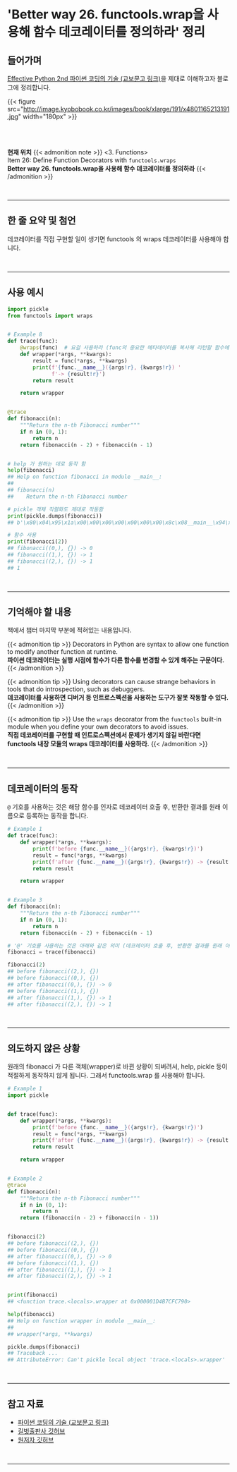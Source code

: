 # 'Better way 26. functools.wrap을 사용해 함수 데코레이터를 정의하라' 정리


## 들어가며

[Effective Python 2nd 파이썬 코딩의 기술 (교보문고 링크)](http://digital.kyobobook.co.kr/digital/ebook/ebookDetail.ink?selectedLargeCategory=001&barcode=4801165213191&orderClick=LEH&Kc=)을 제대로 이해하고자 블로그에 정리합니다.

{{< figure src="http://image.kyobobook.co.kr/images/book/xlarge/191/x4801165213191.jpg" width="180px" >}}

<br/>
<br/>

**현재 위치**
{{< admonition note >}}
<3. Functions>  
Item 26: Define Function Decorators with `functools.wraps`  
**Better way 26. functools.wrap을 사용해 함수 데코레이터를 정의하라**
{{< /admonition >}}


<br/>

---

## 한 줄 요약 및 첨언

데코레이터를 직접 구현할 일이 생기면 functools 의 wraps 데코레이터를 사용해야 합니다.

<br/>

---

## 사용 예시

```python
import pickle
from functools import wraps


# Example 8
def trace(func):
    @wraps(func)  # 요걸 사용하라 (func의 중요한 메타데이터를 복사해 리턴할 함수에 적용해 줌)
    def wrapper(*args, **kwargs):
        result = func(*args, **kwargs)
        print(f'{func.__name__}({args!r}, {kwargs!r}) '
              f'-> {result!r}')
        return result

    return wrapper


@trace
def fibonacci(n):
    """Return the n-th Fibonacci number"""
    if n in (0, 1):
        return n
    return fibonacci(n - 2) + fibonacci(n - 1)


# help 가 원하는 데로 동작 함
help(fibonacci)
## Help on function fibonacci in module __main__:
##
## fibonacci(n)
##    Return the n-th Fibonacci number

# pickle 객체 직렬화도 제대로 작동함
print(pickle.dumps(fibonacci))
## b'\x80\x04\x95\x1a\x00\x00\x00\x00\x00\x00\x00\x8c\x08__main__\x94\x8c\tfibonacci\x94\x93\x94.'

# 함수 사용
print(fibonacci(2))
## fibonacci((0,), {}) -> 0
## fibonacci((1,), {}) -> 1
## fibonacci((2,), {}) -> 1
## 1
```


<br/>

---

## 기억해야 할 내용

책에서 챕터 마지막 부분에 적혀있는 내용입니다.

{{< admonition tip >}}
Decorators in Python are syntax to allow one function to modify another function at runtime.  
**파이썬 데코레이터는 실행 시점에 함수가 다른 함수를 변경할 수 있게 해주는 구문이다.**
{{< /admonition >}}

{{< admonition tip >}}
Using decorators can cause strange behaviors in tools that do introspection, such as debuggers.  
**데코레이터를 사용하면 디버거 등 인트로스펙션을 사용하는 도구가 잘못 작동할 수 있다.**
{{< /admonition >}}

{{< admonition tip >}}
Use the `wraps` decorator from the `functools` built-in module when you define your own decorators to avoid issues.  
**직접 데코레이터를 구현할 때 인트로스펙션에서 문제가 생기지 않길 바란다면 functools 내장 모듈의 wraps 데코레이터를 사용하라.**
{{< /admonition >}}

<br/>

---


## 데코레이터의 동작

`@` 기호를 사용하는 것은 해당 함수를 인자로 데코레이터 호출 후, 반환한 결과를 원래 이름으로 등록하는 동작을 합니다.

```python
# Example 1
def trace(func):
    def wrapper(*args, **kwargs):
        print(f'before {func.__name__}({args!r}, {kwargs!r})')
        result = func(*args, **kwargs)
        print(f'after {func.__name__}({args!r}, {kwargs!r}) -> {result!r}')
        return result

    return wrapper


# Example 3
def fibonacci(n):
    """Return the n-th Fibonacci number"""
    if n in (0, 1):
        return n
    return fibonacci(n - 2) + fibonacci(n - 1)

# '@' 기호를 사용하는 것은 아래와 같은 의미 (데코레이터 호출 후, 반환한 결과를 원래 이름으로 등록)
fibonacci = trace(fibonacci)

fibonacci(2)
## before fibonacci((2,), {})
## before fibonacci((0,), {})
## after fibonacci((0,), {}) -> 0
## before fibonacci((1,), {})
## after fibonacci((1,), {}) -> 1
## after fibonacci((2,), {}) -> 1
```

<br/>

---

## 의도하지 않은 상황

원래의 fibonacci 가 다른 객체(wrapper)로 바뀐 상황이 되버려서, help, pickle 등이 적절하게 동작하지 않게 됩니다. 그래서 functools.wrap 를 사용해야 합니다.

```python
# Example 1
import pickle


def trace(func):
    def wrapper(*args, **kwargs):
        print(f'before {func.__name__}({args!r}, {kwargs!r})')
        result = func(*args, **kwargs)
        print(f'after {func.__name__}({args!r}, {kwargs!r}) -> {result!r}')
        return result

    return wrapper


# Example 2
@trace
def fibonacci(n):
    """Return the n-th Fibonacci number"""
    if n in (0, 1):
        return n
    return (fibonacci(n - 2) + fibonacci(n - 1))


fibonacci(2)
## before fibonacci((2,), {})
## before fibonacci((0,), {})
## after fibonacci((0,), {}) -> 0
## before fibonacci((1,), {})
## after fibonacci((1,), {}) -> 1
## after fibonacci((2,), {}) -> 1


print(fibonacci)
## <function trace.<locals>.wrapper at 0x000001D4B7CFC790>

help(fibonacci)
## Help on function wrapper in module __main__:
## 
## wrapper(*args, **kwargs)

pickle.dumps(fibonacci)
## Traceback ...
## AttributeError: Can't pickle local object 'trace.<locals>.wrapper'
```

<br/>

---

## 참고 자료

- [파이썬 코딩의 기술 (교보문고 링크)](http://digital.kyobobook.co.kr/digital/ebook/ebookDetail.ink?selectedLargeCategory=001&barcode=4801165213191&orderClick=LEH&Kc=)
- [길벗출판사 깃허브](https://github.com/gilbutITbook/080235/blob/master/Chapter3/Better%20way26.py)
- [원저자 깃허브](https://github.com/bslatkin/effectivepython/blob/master/example_code/item_26.py)

<br/>

---
